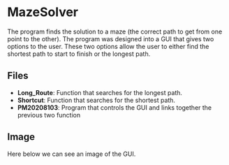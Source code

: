 # MazeSolver
The program finds the solution to a maze (the correct path to get from one point to the other). The program was designed into a GUI that gives two options to the user. These two options allow the user to either find the shortest path to start to finish or the longest path. 

## Files
* **Long_Route**: Function that searches for the longest path.
* **Shortcut**: Function that searches for the shortest path.
*  **PM20208103**: Program that controls the GUI and links together the previous two function

## Image
Here below we can see an image of the GUI.
